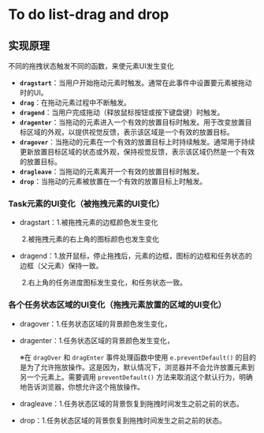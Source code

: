 # To do list-drag and drop

## 实现原理

不同的拖拽状态触发不同的函数，来使元素UI发生变化

- **`dragstart`**：当用户开始拖动元素时触发。通常在此事件中设置要元素被拖动时的UI。
- **`drag`**：在拖动元素过程中不断触发。
- **`dragend`**：当用户完成拖动（释放鼠标按钮或按下键盘键）时触发。
- **`dragenter`**：当拖动的元素进入一个有效的放置目标时触发。用于改变放置目标区域的外观，以提供视觉反馈，表示该区域是一个有效的放置目标。
- **`dragover`**：当拖动的元素在一个有效的放置目标上时持续触发。通常用于持续更新放置目标区域的状态或外观，保持视觉反馈，表示该区域仍然是一个有效的放置目标。
- **`dragleave`**：当拖动的元素离开一个有效的放置目标时触发。
- **`drop`**：当拖动的元素被放置在一个有效的放置目标上时触发。

### Task元素的UI变化（被拖拽元素的UI变化）

- dragstart：1.被拖拽元素的边框颜色发生变化

  ​                     2.被拖拽元素的右上角的图标颜色也发生变化

- dragend：1.放开鼠标，停止拖拽后，元素的边框，图标的边框和任务状态的边框（父元素）保持一致。

  ​                   2.右上角的任务进度图标发生变化，和任务状态一致。

### 各个任务状态区域的UI变化（拖拽元素放置的区域的UI变化）

- dragover：1.任务状态区域的背景颜色发生变化，

- dragenter：1.任务状态区域的背景颜色发生变化，

  ※在 `dragOver` 和 `dragEnter` 事件处理函数中使用 `e.preventDefault()` 的目的是为了允许拖放操作。这是因为，默认情况下，浏览器并不会允许放置元素到另一个元素上。需要调用 `preventDefault()` 方法来取消这个默认行为，明确地告诉浏览器，你想允许这个拖放操作。

- dragleave：1.任务状态区域的背景恢复到拖拽时间发生之前之前的状态。

- drop：1.任务状态区域的背景恢复到拖拽时间发生之前之前的状态。



 